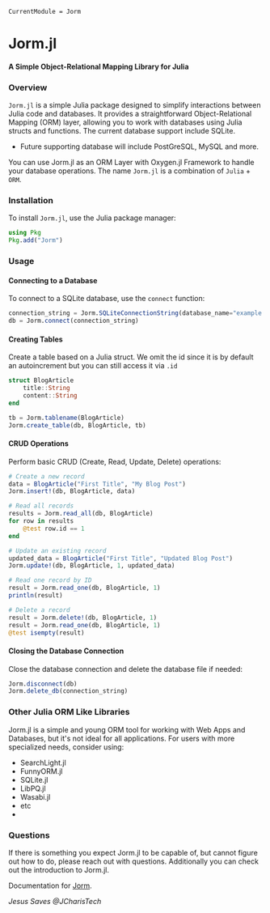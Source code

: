 ```@meta
CurrentModule = Jorm
```

# Jorm.jl
#### A Simple Object-Relational Mapping Library for Julia

### Overview

`Jorm.jl` is a simple Julia package designed to simplify interactions between Julia code and databases. It provides a straightforward Object-Relational Mapping (ORM) layer, allowing you to work with databases using Julia structs and functions.
The current database support include SQLite. 
+ Future supporting database will include PostGreSQL, MySQL and more.

You can use Jorm.jl as an ORM Layer with Oxygen.jl Framework to handle your database operations. The name `Jorm.jl` is a combination of `Julia` + `ORM`.

### Installation

To install `Jorm.jl`, use the Julia package manager:

```julia
using Pkg
Pkg.add("Jorm")
```

### Usage

#### Connecting to a Database

To connect to a SQLite database, use the `connect` function:

```julia
connection_string = Jorm.SQLiteConnectionString(database_name="example.db")
db = Jorm.connect(connection_string)
```

#### Creating Tables

Create a table based on a Julia struct. We omit the id since it is by default an autoincrement but you can still access it via `.id`

```julia
struct BlogArticle
    title::String
    content::String
end

tb = Jorm.tablename(BlogArticle)
Jorm.create_table(db, BlogArticle, tb)
```

#### CRUD Operations

Perform basic CRUD (Create, Read, Update, Delete) operations:

```julia
# Create a new record
data = BlogArticle("First Title", "My Blog Post")
Jorm.insert!(db, BlogArticle, data)

# Read all records
results = Jorm.read_all(db, BlogArticle)
for row in results
    @test row.id == 1
end

# Update an existing record
updated_data = BlogArticle("First Title", "Updated Blog Post")
Jorm.update!(db, BlogArticle, 1, updated_data)

# Read one record by ID
result = Jorm.read_one(db, BlogArticle, 1)
println(result)

# Delete a record
result = Jorm.delete!(db, BlogArticle, 1)
result = Jorm.read_one(db, BlogArticle, 1)
@test isempty(result)
```

#### Closing the Database Connection

Close the database connection and delete the database file if needed:

```julia
Jorm.disconnect(db)
Jorm.delete_db(connection_string)
```


### Other Julia ORM Like Libraries
Jorm.jl is a simple and young ORM tool for working with Web Apps and Databases, but it's not ideal for all applications. For users with more specialized needs, consider using:
+ SearchLight.jl
+ FunnyORM.jl
+ SQLite.jl
+ LibPQ.jl
+ Wasabi.jl
+ etc
+ 

### Questions
If there is something you expect Jorm.jl to be capable of, but cannot figure out how to do, please reach out with questions. Additionally you can check out the introduction to Jorm.jl.


Documentation for [Jorm](https://github.com/jcharistech/Jorm.jl).

*Jesus Saves @JCharisTech*

